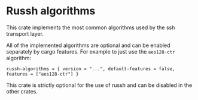 # Russh algorithms

This crate implements the most common algorithms used by the ssh transport layer.

All of the implemented algorithms are optional and can be enabled separately by cargo features.
For example to just use the `aes128-ctr` algorithm:

```
russh-algorithms = { version = "...", default-features = false, features = ["aes128-ctr"] }
```

This crate is strictly optional for the use of russh and can be disabled in the other crates.

